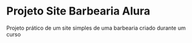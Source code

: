 # Projeto Site Barbearia Alura
 Projeto prático de um site simples de uma barbearia criado durante um curso
